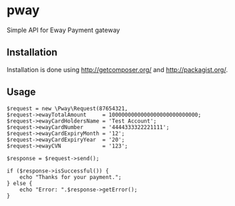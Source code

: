 # pway

 Simple API for Eway Payment gateway

## Installation

Installation is done using <http://getcomposer.org/> and
<http://packagist.org/>.

## Usage

    $request = new \Pway\Request(87654321,
    $request->ewayTotalAmount     = 1000000000000000000000000000;
    $request->ewayCardHoldersName = 'Test Account';
    $request->ewayCardNumber      = '4444333322221111';
    $request->ewayCardExpiryMonth = '12';
    $request->ewayCardExpiryYear  = '20';
    $request->ewayCVN             = '123';

    $response = $request->send();

    if ($response->isSuccessful()) {
        echo "Thanks for your payment.";
    } else {
        echo "Error: ".$response->getError();
    }
